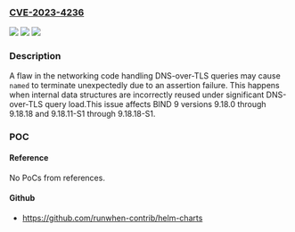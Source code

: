 ### [CVE-2023-4236](https://cve.mitre.org/cgi-bin/cvename.cgi?name=CVE-2023-4236)
![](https://img.shields.io/static/v1?label=Product&message=BIND%209&color=blue)
![](https://img.shields.io/static/v1?label=Version&message=9.18.0%3C%3D%209.18.18%20&color=brighgreen)
![](https://img.shields.io/static/v1?label=Vulnerability&message=n%2Fa&color=brighgreen)

### Description

A flaw in the networking code handling DNS-over-TLS queries may cause `named` to terminate unexpectedly due to an assertion failure. This happens when internal data structures are incorrectly reused under significant DNS-over-TLS query load.This issue affects BIND 9 versions 9.18.0 through 9.18.18 and 9.18.11-S1 through 9.18.18-S1.

### POC

#### Reference
No PoCs from references.

#### Github
- https://github.com/runwhen-contrib/helm-charts

